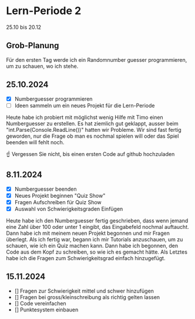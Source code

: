 # Lern-Periode 2

25.10 bis 20.12

## Grob-Planung
Für den ersten Tag werde ich ein Randomnumber guesser programmieren, um zu schauen, wo ich stehe. 

## 25.10.2024

- [x] Numberguesser programmieren
- [ ] Ideen sammeln um ein neues Projekt für die Lern-Periode

Heute habe ich probiert mit möglichst wenig Hilfe mit Timo einen Numberguesser zu erstellen. Es hat ziemlich gut geklappt, ausser beim "int.Parse(Console.ReadLine())" hatten wir Probleme. Wir sind fast fertig geworden, nur die Frage ob man es nochmal spielen will oder das Spiel beenden will fehlt noch.

☝️ Vergessen Sie nicht, bis einen ersten Code auf github hochzuladen

## 8.11.2024

- [x] Numberguesser beenden
- [x] Neues Projekt beginnen "Quiz Show"
- [x] Fragen Aufschreiben für Quiz Show
- [x] Auswahl von Schwierigkeitsgraden Einfügen

Heute habe ich den Numberguesser fertig geschrieben, dass wenn jemand eine Zahl über 100 oder unter 1 eingibt, das Eingabefeld nochmal auftaucht. Dann habe ich mit meinem neuen Projekt begonnen und mir Fragen überlegt. Als ich fertig war, begann ich mir Tutorials anzuschauen, um zu schauen, wie ich ein Quiz machen kann. Dann habe ich begonnen, den Code aus dem Kopf zu schreiben, so wie ich es gemacht hätte. Als Letztes habe ich die Fragen zum Schwierigkeitsgrad einfach hinzugefügt. 

## 15.11.2024
- [] Fragen zur Schwierigkeit mittel und schwer hinzufügen
- [] Fragen bei gross/kleinschreibung als richtig gelten lassen
- [] Code vereinfachen
- [] Punktesystem einbauen

